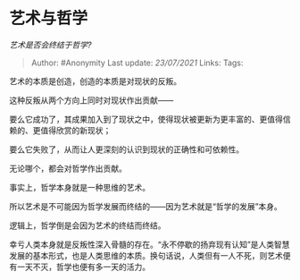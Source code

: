 # 艺术与哲学
*艺术是否会终结于哲学?*

> Author: #Anonymity
> Last update: *23/07/2021* 
> Links:
> Tags: 


 
艺术的本质是创造，创造的本质是对现状的反叛。

这种反叛从两个方向上同时对现状作出贡献——

要么它成功了，其成果加入到了现状之中，使得现状被更新为更丰富的、更值得信赖的、更值得欣赏的新现状；

要么它失败了，从而让人更深刻的认识到现状的正确性和可依赖性。

无论哪个，都会对哲学作出贡献。

事实上，哲学本身就是一种思维的艺术。

所以艺术是不可能因为哲学发展而终结的——因为艺术就是“哲学的发展”本身。

逻辑上，哲学倒是会因为艺术的终结而终结。

幸亏人类本身就是反叛性深入骨髓的存在。“永不停歇的扬弃现有认知”是人类智慧发展的基本形式，也是人类思维的本质。换句话说，人类但有一人不死，则艺术便有一天不灭，哲学也便有多一天的活力。



